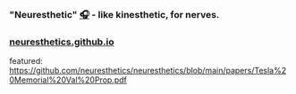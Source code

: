 
### "Neuresthetic" [🎧](https://translate.google.com/?sl=auto&tl=en&text=neuresthetic&op=translate) - like kinesthetic, for nerves.

### [neuresthetics.github.io](https://neuresthetics.github.io/)

featured: https://github.com/neuresthetics/neuresthetics/blob/main/papers/Tesla%20Memorial%20Val%20Prop.pdf
